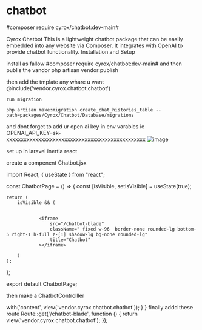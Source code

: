 # chatbot
#composer require cyrox/chatbot:dev-main#

Cyrox Chatbot This is a lightweight chatbot package that can be easily embedded into any website via Composer. It integrates with OpenAI to provide chatbot functionality. Installation and Setup

install as fallow
#composer require cyrox/chatbot:dev-main#
and then publis the vandor 
 php artisan vendor:publish

 then add the tmplate any whare u want 
    @include('vendor.cyrox.chatbot.chatbot')

    run migration 
    
    php artisan make:migration create_chat_histories_table --path=packages/Cyrox/Chatbot/Database/migrations
    
 and dont forget to add ur open ai key in env varables 
 ie OPENAI_API_KEY=sk-xxxxxxxxxxxxxxxxxxxxxxxxxxxxxxxxxxxxxxxxxxxxxxxx
![image](https://github.com/user-attachments/assets/9b790677-71d7-41b7-8c85-9c37942c92ea)


   
set up in laravel inertia react

create a compenent Chatbot.jsx


import React, { useState } from "react";

const ChatbotPage = () => {
    const [isVisible, setIsVisible] = useState(true);

    return (
        isVisible && (
           
  
                <iframe
                    src="/chatbot-blade"
                    className=" fixed w-96  border-none rounded-lg bottom-5 right-1 h-full z-[1] shadow-lg bg-none rounded-lg"
                    title="Chatbot"
                ></iframe>
     
        )
    );
};

export default ChatbotPage;





then make a ChatbotControlller 

<?php

namespace App\Http\Controllers;

use App\Models\chatbot;
use App\Http\Requests\StorechatbotRequest;
use App\Http\Requests\UpdatechatbotRequest;

class ChatbotController extends Controller
{
   public function show()
    {
        return view('app')->with('content', view('vendor.cyrox.chatbot.chatbot'));
    }
    }

    finally addd these route
    Route::get('/chatbot-blade', function () {
    return view('vendor.cyrox.chatbot.chatbot');
});
